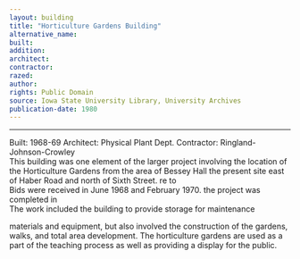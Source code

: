 ```yaml
---
layout: building
title: "Horticulture Gardens Building"
alternative_name: 
built: 
addition:
architect: 
contractor: 
razed: 
author:
rights: Public Domain
source: Iowa State University Library, University Archives
publication-date: 1980 
---
```

---

Built: 1968-69 Architect: Physical Plant Dept. Contractor: Ringland-Johnson-Crowley  
This building was one element of the larger project involving the location of the Horticulture Gardens from the area of Bessey Hall the present site east of Haber Road and north of Sixth Street.  re to  
Bids were received in June 1968 and February 1970.  the project was  completed in  
The work included the building  to provide storage for maintenance  

materials and equipment, but also involved the construction of the gardens, walks, and total area development. 
The horticulture gardens are used as a part of the teaching process as well as providing a display for the public.